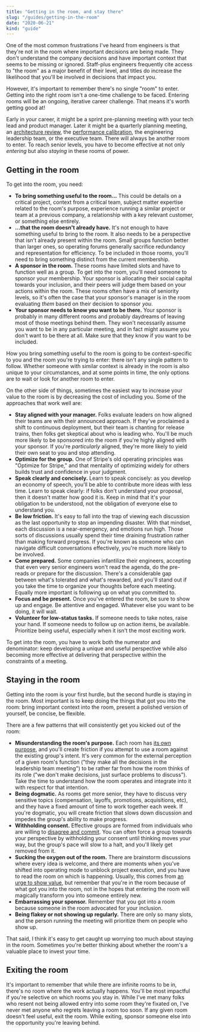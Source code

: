 ```yaml
---
title: "Getting in the room, and stay there"
slug: "/guides/getting-in-the-room"
date: "2020-06-21"
kind: "guide"
---
```


One of the most common frustrations I've heard from engineers is that they're not in the room where important decisions are being made. They don't understand the company decisions and have important context that seems to be missing or ignored. Staff-plus engineers frequently cite access to "the room" as a major benefit of their level, and titles do increase the likelihood that you'll be involved in decisions that impact you.

However, it's important to remember there's no single "room" to enter. Getting into the right room isn't a one-time challenge to be faced.  Entering rooms will be an ongoing, iterative career challenge. That means it's worth getting good at!

Early in your career, it might be a sprint pre-planning meeting with your tech lead and product manager. Later it might be a quarterly planning meeting, an [architecture review](https://lethain.com/scaling-consistency/), the [performance calibration](https://lethain.com/perf-management-system/), the engineering leadership team, or the executive team. There will always be another room to enter. To reach senior levels, you have to become effective at not only _entering_ but also _staying_ in these rooms of power.


## Getting in the room

To get into the room, you need:

*   **To bring something useful to the room...** This could be details on a critical project, context from a critical team, subject matter expertise related to the room's purpose, experience running a similar project or team at a previous company, a relationship with a key relevant customer, or something else entirely.
*   **...that the room doesn't already have.** It's not enough to have something useful to bring to the room. It also needs to be a perspective that isn't already present within the room. Small groups function better than larger ones, so operating forums generally sacrifice redundancy and representation for efficiency. To be included in those rooms, you'll need to bring something distinct from the current membership.
*   **A sponsor in the room.** These rooms have limited slots and have to function well as a group. To get into the room, you'll need someone to sponsor your membership. Your sponsor is allocating their social capital towards your inclusion, and their peers will judge them based on your actions within the room. These rooms often have a mix of seniority levels, so it's often the case that your sponsor's manager is in the room evaluating _them_ based on their decision to sponsor _you_.
*   **Your sponsor needs to know you want to be there.** Your sponsor is probably in many different rooms
    and probably daydreams of leaving most of those meetings behind them. They won't necessarily assume you want to
    be in any particular meeting, and in fact might assume you don't want to be there at all.
    Make sure that they know if you want to be included.

How you bring something useful to the room is going to be context-specific to you and the room you're trying to enter: there isn't any single pattern to follow. Whether someone with similar context is already in the room is also unique to your circumstances, and at some points in time, the only options are to wait or look for another room to enter.

On the other side of things, sometimes the easiest way to increase your value to the room is by decreasing the cost of including you. Some of the approaches that work well are:

*   **Stay aligned with your manager.** Folks evaluate leaders on how aligned their teams are with their announced approach. If they've proclaimed a shift to continuous deployment, but their team is chanting for release trains, then folks get skeptical about who is leading who. You'll be much more likely to be sponsored into the room if you're highly aligned with your sponsor. If you're _particularly_ aligned, they're more likely to yield their own seat to you and stop attending.
*   **Optimize for the group.** One of Stripe's old operating principles was "Optimize for Stripe," and that mentality of optimizing widely for others builds trust and confidence in your judgment.
*   **Speak clearly and concisely.** Learn to speak concisely: as you develop an economy of speech, you'll be able to contribute more ideas with less time. Learn to speak clearly: if folks don't understand your proposal, then it doesn't matter how good it is. Keep in mind that it's your obligation to be understood, not the obligation of everyone else to understand you.
*   **Be low friction.** It's easy to fall into the trap of viewing each discussion as the last opportunity to stop an impending disaster. With that mindset, each discussion is a near-emergency, and emotions run high. Those sorts of discussions usually spend their time draining frustration rather than making forward progress. If you're known as someone who can navigate difficult conversations effectively, you're much more likely to be involved.
*   **Come prepared.** Some companies infantilize their engineers, accepting that even very senior engineers won't read the agenda, do the pre-reads or prepare for the discussion. There's a considerable gap between what's tolerated and what's rewarded, and you'll stand out if you take the time to organize your thoughts before each meeting. Equally more important is following up on what you committed to.
* **Focus and be present.** 
    Once you've entered the room, be sure to show up and engage.
    Be attentive and engaged. Whatever else you want to be doing, it will wait.
* **Volunteer for low-status tasks.** If someone needs to take notes, raise your hand.
    If someone needs to follow up on action items, be available.
    Prioritize being useful, especially when it isn't the most exciting work.

To get into the room, you have to work both the numerator and denominator: keep developing a unique and useful perspective while also becoming more effective at delivering that perspective within the constraints of a meeting.


## Staying in the room

Getting into the room is your first hurdle, but the second hurdle is staying in the room. Most important is to keep doing the things that got you into the room: bring important context into the room, present a polished version of yourself, be concise, be flexible.

There are a few patterns that will consistently get you kicked out of the room:

*   **Misunderstanding the room's purpose.** Each room has [its own purpose](https://www.tablegroup.com/books/dbm/), and you'll create friction if you attempt to use a room against the existing group's intent. It's very common for the external perception of a given room's function ("they make all the decisions in the leadership team meeting") to be rather far from how the room thinks of its role ("we don't make decisions, just surface problems to discuss"). Take the time to understand how the room operates and integrate into it with respect for that intention.
*   **Being dogmatic.** As rooms get more senior, they have to discuss very sensitive topics (compensation, layoffs, promotions, acquisitions, etc), and they have a fixed amount of time to work together each week. If you're dogmatic, you will create friction that slows down discussion and impedes the group's ability to make progress.
*   **Withholding consent.** Effective groups are formed from individuals who are willing to [disagree and commit](https://en.wikipedia.org/wiki/Disagree_and_commit). You can often force a group towards your perspective by withholding your consent until thinking moves your way, but the group's pace will slow to a halt, and you'll likely get removed from it.
*   **Sucking the oxygen out of the room.** There are brainstorm discussions where every idea is welcome, and there are moments when you've shifted into operating mode to unblock project execution, and you have to read the room on which is happening. Usually, this comes from [an urge to show value](https://lethain.com/showing-value/), but remember that you're in the room because of what got you into the room, not in the hopes that entering the room will magically transform you into someone entirely new.
*   **Embarrassing your sponsor.** Remember that you got into a room because someone in the room advocated for your inclusion.
*   **Being flakey or not showing up regularly.** There are only so many slots, and the person running the meeting will prioritize them on people who show up.

That said, I think it's easy to get caught up worrying too much about staying in the room. Sometimes you're better thinking about whether the room's a valuable place to invest your time.


## Exiting the room

It's important to remember that while there are infinite rooms to be in, there's no room where the work actually happens. You'll be most impactful if you're selective on which rooms you stay in. While I've met many folks who resent not being allowed entry into some room they're fixated on, I've never met anyone who regrets leaving a room too soon. If any given room doesn't feel useful, exit the room. While exiting, sponsor someone else into the opportunity you're leaving behind.

